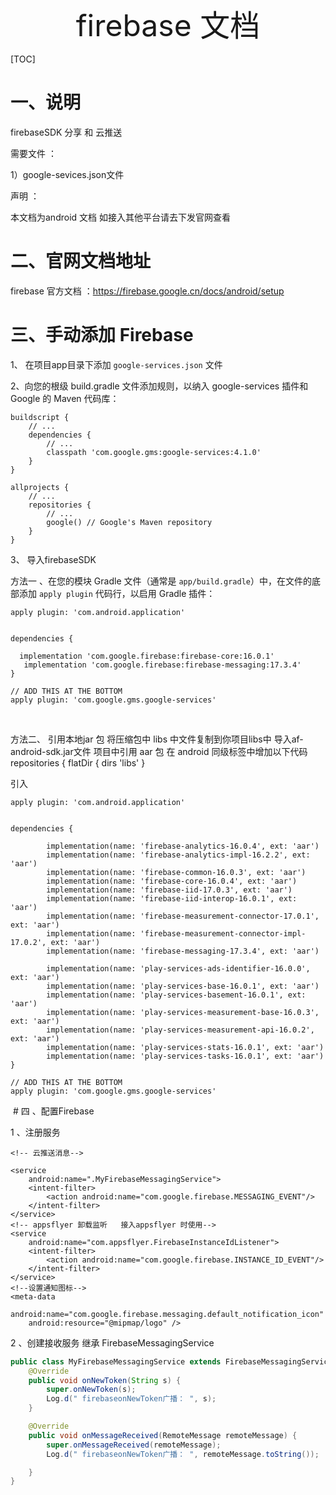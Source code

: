 <center><font size=12>firebase 文档</font></center>





[TOC]

# 一、说明

firebaseSDK   分享 和 云推送

需要文件 ：

 1）google-sevices.json文件

声明  ：

本文档为android 文档  如接入其他平台请去下发官网查看

# 二、官网文档地址

firebase 官方文档 ：https://firebase.google.cn/docs/android/setup



# 三、手动添加 Firebase

1、 在项目app目录下添加 `google-services.json` 文件



2、向您的根级 build.gradle 文件添加规则，以纳入 google-services 插件和 Google 的  Maven 代码库：

```
buildscript {
    // ...
    dependencies {
        // ...
        classpath 'com.google.gms:google-services:4.1.0' 
    }
}

allprojects {
    // ...
    repositories {
        // ...
        google() // Google's Maven repository
    }
}
```



3、 导入firebaseSDK

  

方法一 、在您的模块 Gradle 文件（通常是 `app/build.gradle`）中，在文件的底部添加 `apply plugin` 代码行，以启用 Gradle 插件：

```plu
apply plugin: 'com.android.application'


dependencies {
 
  implementation 'com.google.firebase:firebase-core:16.0.1'
   implementation 'com.google.firebase:firebase-messaging:17.3.4'
}

// ADD THIS AT THE BOTTOM
apply plugin: 'com.google.gms.google-services'
```

​    

方法二、 引用本地jar 包
将压缩包中 libs 中文件复制到你项目libs中
导入af-android-sdk.jar文件
项目中引用 aar 包 在 android 同级标签中增加以下代码
repositories { flatDir { dirs 'libs' }

引入

```php+HTML
apply plugin: 'com.android.application'


dependencies {
 
        implementation(name: 'firebase-analytics-16.0.4', ext: 'aar')
        implementation(name: 'firebase-analytics-impl-16.2.2', ext: 'aar')
        implementation(name: 'firebase-common-16.0.3', ext: 'aar')
        implementation(name: 'firebase-core-16.0.4', ext: 'aar')
        implementation(name: 'firebase-iid-17.0.3', ext: 'aar')
        implementation(name: 'firebase-iid-interop-16.0.1', ext: 'aar')
        implementation(name: 'firebase-measurement-connector-17.0.1', ext: 'aar')
        implementation(name: 'firebase-measurement-connector-impl-17.0.2', ext: 'aar')
        implementation(name: 'firebase-messaging-17.3.4', ext: 'aar')

        implementation(name: 'play-services-ads-identifier-16.0.0', ext: 'aar')
        implementation(name: 'play-services-base-16.0.1', ext: 'aar')
        implementation(name: 'play-services-basement-16.0.1', ext: 'aar')
        implementation(name: 'play-services-measurement-base-16.0.3', ext: 'aar')
        implementation(name: 'play-services-measurement-api-16.0.2', ext: 'aar')
        implementation(name: 'play-services-stats-16.0.1', ext: 'aar')
        implementation(name: 'play-services-tasks-16.0.1', ext: 'aar')
}

// ADD THIS AT THE BOTTOM
apply plugin: 'com.google.gms.google-services'
```

​ # 四 、配置Firebase

1 、注册服务

```php+HTML
<!-- 云推送消息-->

<service
    android:name=".MyFirebaseMessagingService">
    <intent-filter>
        <action android:name="com.google.firebase.MESSAGING_EVENT"/>
    </intent-filter>
</service>
<!-- appsflyer 卸载监听   接入appsflyer 时使用-->
<service
    android:name="com.appsflyer.FirebaseInstanceIdListener">
    <intent-filter>
        <action android:name="com.google.firebase.INSTANCE_ID_EVENT"/>
    </intent-filter>
</service>
<!--设置通知图标-->
<meta-data
    android:name="com.google.firebase.messaging.default_notification_icon"
    android:resource="@mipmap/logo" />
```

2 、创建接收服务 继承 FirebaseMessagingService



```java
public class MyFirebaseMessagingService extends FirebaseMessagingService {
    @Override
    public void onNewToken(String s) {
        super.onNewToken(s);
        Log.d(" firebaseonNewToken广播： ", s);
    }

    @Override
    public void onMessageReceived(RemoteMessage remoteMessage) {
        super.onMessageReceived(remoteMessage);
        Log.d(" firebaseonNewToken广播： ", remoteMessage.toString());

    }
}
```